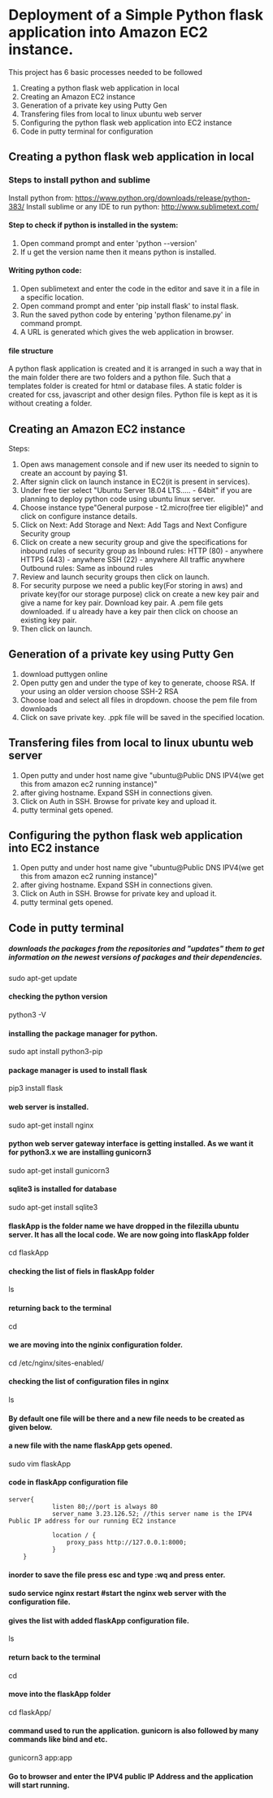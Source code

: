# Deployment of a Simple Python flask application into Amazon EC2 instance.
This project has 6 basic processes needed to be followed
1. Creating a python flask web application in local
2. Creating an Amazon EC2 instance
3. Generation of a private key using Putty Gen
4. Transfering files from local to linux ubuntu web server
5. Configuring the python flask web application into EC2 instance
6. Code in putty terminal for configuration


## Creating a python flask web application in local

### Steps to install python and sublime
Install python from: https://www.python.org/downloads/release/python-383/
Install sublime or any IDE to run python: http://www.sublimetext.com/

#### Step to check if python is installed in the system:
1. Open command prompt and enter 'python --version'
2. If u get the version name then it means python is installed.

#### Writing python code:
1. Open sublimetext and enter the code in the editor and save it in a file in a specific location.
2. Open command prompt and enter 'pip install flask' to instal flask.
3. Run the saved python code by entering 'python filename.py' in command prompt.
4. A URL is generated which gives the web application in browser.

#### file structure
A python flask application is created and it is arranged in such a way that in the main folder there are two folders and a python file. 
Such that a templates folder is created for html or database files. A static folder is created for css, javascript and other design files. Python file is kept as it is without creating a folder.


## Creating an Amazon EC2 instance

Steps:
1. Open aws management console and if new user its needed to signin to create an account by paying $1.
2. After signin click on launch instance in EC2(it is present in services).
3. Under free tier select "Ubuntu Server 18.04 LTS..... - 64bit" if you are planning to deploy python code using ubuntu linux server.
4. Choose instance type"General purpose - t2.micro(free tier eligible)" and click on configure instance details.
5. Click on Next: Add Storage and Next: Add Tags and Next Configure Security group
6. Click on create a new security group and give the specifications for inbound rules of security group as 
    Inbound rules:
    HTTP (80) - anywhere
    HTTPS (443) - anywhere
    SSH (22) - anywhere
    All traffic anywhere
    Outbound rules: Same as inbound rules 
7. Review and launch security groups then click on launch.
8. For security purpose we need a public key(For storing in aws) and private key(for our storage purpose)
click on create a new key pair and give a name for key pair. Download key pair. A .pem file gets downloaded.
if u already have a key pair then click on choose an existing key pair.
9. Then click on launch.

## Generation of a private key using Putty Gen

1. download puttygen online
2. Open putty gen and under the type of key to generate, choose RSA. If your using an older version choose SSH-2 RSA
3. Choose load and select all files in dropdown. choose the pem file from downloads
4. Click on save private key. .ppk file will be saved in the specified location.

## Transfering files from local to linux ubuntu web server

1. Open putty and under host name give "ubuntu@Public DNS IPV4(we get this from amazon ec2 running instance)" 
2. after giving hostname. Expand SSH in connections given. 
3. Click on Auth in SSH. Browse for private key and upload it.
4. putty terminal gets opened. 

## Configuring the python flask web application into EC2 instance

1. Open putty and under host name give "ubuntu@Public DNS IPV4(we get this from amazon ec2 running instance)" 
2. after giving hostname. Expand SSH in connections given. 
3. Click on Auth in SSH. Browse for private key and upload it.
4. putty terminal gets opened. 

## Code in putty terminal

##### downloads the packages from the repositories and "updates" them to get information on the newest versions of packages and their dependencies.
sudo apt-get update 
#### checking the python version
python3 -V 
#### installing the package manager for python.
sudo apt install python3-pip 
#### package manager is used to install flask
pip3 install flask
#### web server is installed.
sudo apt-get install nginx 
#### python web server gateway interface is getting installed. As we want it for python3.x we are installing gunicorn3
sudo apt-get install gunicorn3 
#### sqlite3 is installed for database
sudo apt-get install sqlite3 
#### flaskApp is the folder name we have dropped in the filezilla ubuntu server. It has all the local code. We are now going into flaskApp folder
cd flaskApp
#### checking the list of fiels in flaskApp folder
ls
#### returning back to the terminal
cd 
#### we are moving into the nginix configuration folder.
cd /etc/nginx/sites-enabled/
#### checking the list of configuration files in nginx
ls
#### By default one file will be there and a new file needs to be created as given below.
#### a new file with the name flaskApp gets opened.
sudo vim flaskApp 
#### code in flaskApp configuration file
    server{
    			listen 80;//port is always 80
    			server_name 3.23.126.52; //this server name is the IPV4 Public IP address for our running EC2 instance 

    			location / {
        			proxy_pass http://127.0.0.1:8000;
    			}
		}
#### inorder to save the file press esc and type :wq and press enter.
#### sudo service nginx restart #start the nginx web server with the configuration file.
#### gives the list with added flaskApp configuration file.
ls 
#### return back to the terminal
cd 
#### move into the flaskApp folder
cd flaskApp/ 
#### command used to run the application. gunicorn is also followed by many commands like bind and etc.
gunicorn3 app:app 
#### Go to browser and enter the IPV4 public IP Address and the application will start running.



